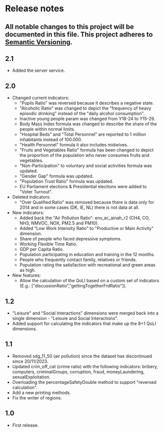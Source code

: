 # Release notes
All notable changes to this project will be documented in this file.
This project adheres to [Semantic Versioning](http://semver.org/).
---

## 2.1
- Added the server service.

## 2.0
- Changed current indicators:
  - "Pupils Ratio" was reversed because it describes a negative state.
  - "Alcoholic Ratio" was changed to depict the "frequency of heavy episodic drinking" instead of the "daily alcohol consumption".
  - Inactive young people param was changed from Y18-24 to Y15-29.
  - Body Mass Index formula was changed to describe the share of the people within normal limits.
  - "Hospital Beds" and "Total Personnel" are reported to 1 million inhabitants instead of 100.000.
  - "Health Personnel" formula it also includes midwives. 
  - "Fruits and Vegetables Ratio" formula has been changed to depict the proportion of the population who never consumes fruits and vegetables.
  - "Non-Participation" to voluntary and social activities formula was updated.
  - "Gender Gap" formula was updated.
  - "Population Trust Ratio" formula was updated.
  - EU Parliament elections & Presidential elections were added to "Voter Turnout".
- Deleted indicators:
  - "Over Qualified Ratio" was removed because there is data only for 2014 and in some cases (DK, IE, NL) there is not data at all.
- New indicators:
    - Added back the "Air Pollution Ratio": env_ac_ainah_r2 (CH4, CO, NH3, NMVOC, NOX, PM2.5 and PM10).
    - Added "Low Work Intensity Ratio" to "Productive or Main Activity" dimension.
    - Share of people who faced depressive symptoms.
    - Working Flexible Time Ratio.
    - GDP per Capita Ratio.
    - Population participating in education and training in the 12 months.
    - People who frequently contact family, relatives or friends.
    - Population rating the satisfaction with recreational and green areas as high.
- New features:
  - Allow the calculation of the QoLI based on a custom set of indicators (E.g.: ["discussionRatio","gettingTogetherFrdRatio"]).

## 1.2
- "Leisure" and "Social Interactions" dimensions were merged back into a single dimension - "Leisure and Social Interactions".
- Added support for calculating the indicators that make up the 8+1 QoLI dimensions.

## 1.1
- Removed sdg_11_50 (air pollution) since the dataset has discontinued since 20/11/2023.
- Updated crim_off_cat (crime ratio) with the following indicators: bribery, computers, criminalGroups, corruption, fraud, moneyLaundering, sexualExploitation.
- Overloading the percentageSafetyDouble method to support "reversed calculation".
- Add a new printing methods.
- Fix the writer of regions.

## 1.0
- First release.
